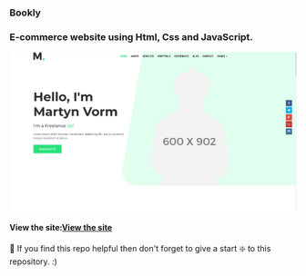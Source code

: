 ### Bookly
### E-commerce website using Html, Css and JavaScript.

![E-commerce website](https://github.com/shrimon347/martyan/blob/master/Capture.PNG?raw=true)

#### View the site:[View the site](https://shrimon347.github.io/bookly/)

🙏 If you find this repo helpful then don't forget to give a start ❇️ to this repository. :)
